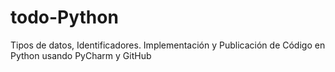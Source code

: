 # todo-Python
Tipos de datos, Identificadores. Implementación y Publicación de Código en Python usando PyCharm y GitHub
